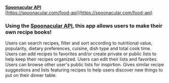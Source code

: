 [**Spoonacular API**](https://spoonacular.com/food-api)  
[https://spoonacular.com/food-api](https://spoonacular.com/food-api)


### Using the [**Spoonacular API**](https://spoonacular.com/food-api), this app allows users to make their own recipe books!  

Users can search recipes, filter and sort according to nutritional value, popularity, dietary preferences, cuisine, dish type and total cook time. Users can add recipes to favorites and/or create private or public lists to help keep their recipes organized. Users can edit their lists and favorites. Users can browse other user's public lists for inspirtion. Gives similar recipe suggestions and lists featuring recipes to help users discover new things to put on their dinner table. 